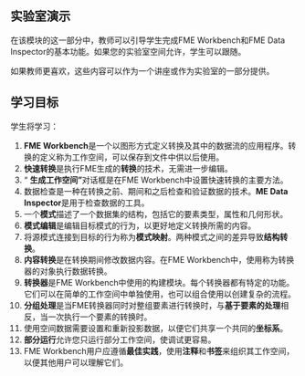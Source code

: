  <div id="readme" class="readme blob instapaper_body">
    <article class="markdown-body entry-content" itemprop="text"><h1><a id="user-content-lab-demonstration" class="anchor" aria-hidden="true" href="https://github.com/safesoftware/FMETraining/blob/FME-Desktop-Data-Integration-2018/Integration2LabDemonstration/2.00.LabDemonstration.md#lab-demonstration"></a><font style="vertical-align: inherit;"><font style="vertical-align: inherit;">实验室演示</font></font></h1>
<p><font style="vertical-align: inherit;"><font style="vertical-align: inherit;">在该模块的这一部分中，教师可以引导学生完成FME Workbench和FME Data Inspector的基本功能。</font><font style="vertical-align: inherit;">如果您的实验室空间允许，学生可以跟随。</font></font></p>
<p><font style="vertical-align: inherit;"><font style="vertical-align: inherit;">如果教师更喜欢，这些内容可以作为一个讲座或作为实验室的一部分提供。</font></font></p>
<h1><a id="user-content-learning-objectives" class="anchor" aria-hidden="true" href="https://github.com/safesoftware/FMETraining/blob/FME-Desktop-Data-Integration-2018/Integration2LabDemonstration/2.00.LabDemonstration.md#learning-objectives"></a><font style="vertical-align: inherit;"><font style="vertical-align: inherit;">学习目标</font></font></h1>
<p><font style="vertical-align: inherit;"><font style="vertical-align: inherit;">学生将学习：</font></font></p>
<ol>
<li><strong><font style="vertical-align: inherit;"><font style="vertical-align: inherit;">FME Workbench</font></font></strong><font style="vertical-align: inherit;"><font style="vertical-align: inherit;">是一个以图形方式定义转换及其中的数据流的应用程序。</font><font style="vertical-align: inherit;">转换的定义称为工作空间，可以保存到文件中供以后使用。</font></font></li>
<li><strong><font style="vertical-align: inherit;"><font style="vertical-align: inherit;">快速转换</font></font></strong><font style="vertical-align: inherit;"><font style="vertical-align: inherit;">是执行FME生成的</font><strong><font style="vertical-align: inherit;">转换</font></strong><font style="vertical-align: inherit;">的技术，无需进一步编辑。</font></font></li>
<li><font style="vertical-align: inherit;"><font style="vertical-align: inherit;">“ </font></font><strong><font style="vertical-align: inherit;"><font style="vertical-align: inherit;">生成工作空间”</font></font></strong><font style="vertical-align: inherit;"><font style="vertical-align: inherit;">对话框是在FME Workbench中设置快速转换的主要方法。</font></font></li>
<li><font style="vertical-align: inherit;"><font style="vertical-align: inherit;">数据检查是一种在转换之前、期间和之后检查和验证数据的技术。</font></font><strong><font style="vertical-align: inherit;"><font style="vertical-align: inherit;">ME Data Inspector</font></font></strong><font style="vertical-align: inherit;"><font style="vertical-align: inherit;">是用于检查数据的工具。</font></font></li>
<li><font style="vertical-align: inherit;"><font style="vertical-align: inherit;">一个</font></font><strong><font style="vertical-align: inherit;"><font style="vertical-align: inherit;">模式</font></font></strong><font style="vertical-align: inherit;"><font style="vertical-align: inherit;">描述了一个数据集的结构，包括它的要素类型，属性和几何形状。</font></font></li>
<li><strong><font style="vertical-align: inherit;"><font style="vertical-align: inherit;">模式编辑</font></font></strong><font style="vertical-align: inherit;"><font style="vertical-align: inherit;">是编辑目标模式的行为，以更好地定义转换所需的内容。</font></font></li>
<li><font style="vertical-align: inherit;"><font style="vertical-align: inherit;">将源模式连接到目标的行为称为</font></font><strong><font style="vertical-align: inherit;"><font style="vertical-align: inherit;">模式映射</font></font></strong><font style="vertical-align: inherit;"><font style="vertical-align: inherit;">。</font><font style="vertical-align: inherit;">两种模式之间的差异导致</font></font><strong><font style="vertical-align: inherit;"><font style="vertical-align: inherit;">结构转换</font></font></strong><font style="vertical-align: inherit;"><font style="vertical-align: inherit;">。</font></font></li>
<li><strong><font style="vertical-align: inherit;"><font style="vertical-align: inherit;">内容转换</font></font></strong><font style="vertical-align: inherit;"><font style="vertical-align: inherit;">是在转换期间修改数据内容。</font><font style="vertical-align: inherit;">在FME Workbench中，使用称为转换器的对象执行数据转换。</font></font></li>
<li><strong><font style="vertical-align: inherit;"><font style="vertical-align: inherit;">转换器</font></font></strong><font style="vertical-align: inherit;"><font style="vertical-align: inherit;">是FME Workbench中使用的构建模块。</font><font style="vertical-align: inherit;">每个转换器都有特定的功能。</font><font style="vertical-align: inherit;">它们可以在简单的工作空间中单独使用，也可以组合使用以创建复杂的流程。</font></font></li>
<li><strong><font style="vertical-align: inherit;"><font style="vertical-align: inherit;">分组处理</font></font></strong><font style="vertical-align: inherit;"><font style="vertical-align: inherit;">是当FME转换器同时对整组要素进行转换时，与</font></font><strong><font style="vertical-align: inherit;"><font style="vertical-align: inherit;">基于要素的处理</font></font></strong><font style="vertical-align: inherit;"><font style="vertical-align: inherit;">相反</font><font style="vertical-align: inherit;">，当一次执行一个要素的转换时。</font></font></li>
<li><font style="vertical-align: inherit;"><font style="vertical-align: inherit;">使用空间数据需要设置和重新投影数据，以便它们共享一个共同的</font></font><strong><font style="vertical-align: inherit;"><font style="vertical-align: inherit;">坐标系</font></font></strong><font style="vertical-align: inherit;"><font style="vertical-align: inherit;">。</font></font></li>
<li><strong><font style="vertical-align: inherit;"><font style="vertical-align: inherit;">部分运行</font></font></strong><font style="vertical-align: inherit;"><font style="vertical-align: inherit;">允许您只运行部分工作空间，使调试更容易。</font></font></li>
<li><font style="vertical-align: inherit;"><font style="vertical-align: inherit;">FME Workbench用户应遵循</font></font><strong><font style="vertical-align: inherit;"><font style="vertical-align: inherit;">最佳实践</font></font></strong><font style="vertical-align: inherit;"><font style="vertical-align: inherit;">，使用</font></font><strong><font style="vertical-align: inherit;"><font style="vertical-align: inherit;">注释</font></font></strong><font style="vertical-align: inherit;"><font style="vertical-align: inherit;">和</font></font><strong><font style="vertical-align: inherit;"><font style="vertical-align: inherit;">书签</font></font></strong><font style="vertical-align: inherit;"><font style="vertical-align: inherit;">来组织其工作空间，以便其他用户可以理解它们。</font></font></li>
</ol>
</article>
  </div>

